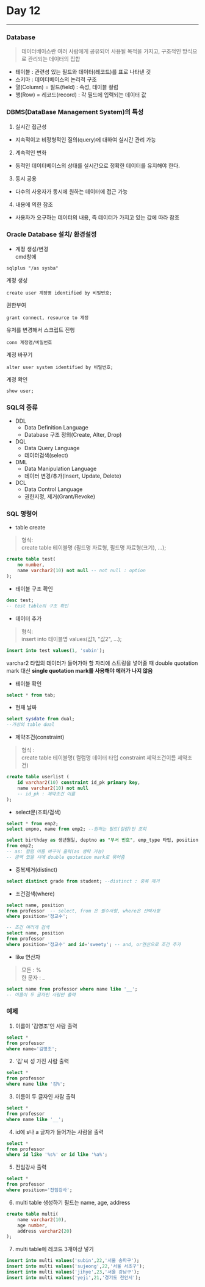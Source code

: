 # Day 12
***
### Database
> 데이터베이스란 여러 사람에게 공유되어 사용될 목적을 가지고, 구조적인 방식으로 관리되는 데이터의 집합

- 테이블 : 관련성 있는 필드와 데이터(레코드)를 표로 나타낸 것
- 스키마 : 데이터베이스의 논리적 구조
- 열(Column) = 필드(field) : 속성, 테이블 컬럼
- 행(Row) = 레코드(record) : 각 필드에 입력되는 데이터 값

### DBMS(DataBase Management System)의 특성
1. 실시간 접근성
  - 지속적이고 비정형적인 질의(query)에 대하여 실시간 관리 가능
2. 계속적인 변화
  - 동적인 데이터베이스의 상태를 실시간으로 정확한 데이터를 유지해야 한다.
3. 동시 공용
  - 다수의 사용자가 동시에 원하는 데이터에 접근 가능
4. 내용에 의한 참조
  - 사용자가 요구하는 데이터의 내용, 즉 데이터가 가지고 있는 값에 따라 참조

### Oracle Database 설치/ 환경설정
- 계정 생성/변경  
cmd창에
~~~
sqlplus "/as sysba"
~~~
계정 생성
~~~
create user 계정명 identified by 비밀번호;
~~~
권한부여
~~~
grant connect, resource to 계정
~~~
유저를 변경해서 스크립트 진행
~~~
conn 계정명/비밀번호
~~~
계정 바꾸기
~~~
alter user system identified by 비밀번호;
~~~
계정 확인
~~~
show user;
~~~

### SQL의 종류
- DDL
  - Data Definition Language
  - Database 구조 정의(Create, Alter, Drop)
- DQL
  - Data Query Language
  - 데이터검색(select)
- DML
  - Data Manipulation Language
  - 데이터 변경/추가(Insert, Update, Delete)
- DCL
  - Data Control Language
  - 권한지정, 제거(Grant/Revoke)


### SQL 명령어
- table create
> 형식:  
create table 테이블명 (필드명 자료형, 필드명 자료형(크기), ...);

~~~sql
create table test(
    no number,
    name varchar2(10) not null -- not null : option
);
~~~

- 테이블 구조 확인

~~~sql
desc test;
-- test table의 구조 확인
~~~

- 데이터 추가
> 형식:  
insert into 테이블명 values(값1, "값2", ...);

~~~sql
insert into test values(1, 'subin');
~~~
varchar2 타입의 데이터가 들어가야 할 자리에 스트링을 넣어줄 때 double quotation mark 대신 **single quotation mark를 사용해야 에러가 나지 않음**

- 테이블 확인

~~~sql
select * from tab;
~~~

- 현재 날짜

~~~sql
select sysdate from dual;
--가상의 table dual
~~~

- 제약조건(constraint)
> 형식 :  
create table 테이블명( 컬럼명 데이터 타입 constraint 제약조건이름 제약조건)

~~~sql
create table userlist (
    id varchar2(10) constraint id_pk primary key,
    name varchar2(10) not null
    -- id_pk : 제약조건 이름
);
~~~

- select문(조회/검색)

~~~sql
select * from emp2;
select empno, name from emp2; --원하는 필드(컬럼)만 조회
~~~
~~~sql
select birthday as 생년월일, deptno as "부서 번호", emp_type 타입, position
from emp2;
-- as: 컬럼 이름 바꾸어 출력(as 생략 가능)
-- 공백 있을 시에 double quotation mark로 묶어줌
~~~

- 중복제거(distinct)

~~~sql
select distinct grade from student; --distinct : 중복 제거
~~~


- 조건검색(where)

~~~sql
select name, position
from professor  -- select, from 은 필수사항, where은 선택사항
where position='정교수';
~~~
~~~sql
-- 조건 여러개 검색
select name, position
from professor  
where position='정교수' and id='sweety'; -- and, or연산으로 조건 추가
~~~

- like 연산자
> 모든 : %  
한 문자 : _

~~~sql
select name from professor where name like '__';
-- 이름이 두 글자인 사람만 출력
~~~

### 예제
1. 이름이 '김영조'인 사람 출력
~~~sql
select *
from professor
where name='김영조';
~~~
2. '김'씨 성 가진 사람 출력
~~~sql
select *
from professor
where name like '김%';
~~~
3. 이름이 두 글자인 사람 출력
~~~sql
select *
from professor
where name like '__';
~~~
4. id에 s나 a 글자가 들어가는 사람을 출력
~~~sql
select *
from professor
where id like '%s%' or id like '%a%';
~~~
5. 전임강사 출력
~~~sql
select *
from professor
where position='전임강사';
~~~
6. multi table 생성하기 필드는 name, age, address
~~~sql
create table multi(
    name varchar2(10),
    age number,
    address varchar2(20)
);
~~~
7. multi table에 레코드 3개이상 넣기
~~~sql
insert into multi values('subin',22,'서울 송파구');
insert into multi values('sujeong',22,'서울 서초구');
insert into multi values('jihye',23,'서울 강남구');
insert into multi values('yeji',21,'경기도 천안시');
~~~
